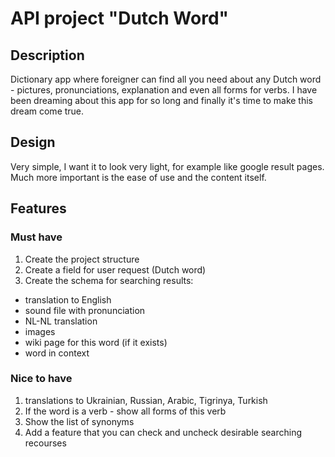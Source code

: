 # API project "Dutch Word"
## Description
Dictionary app where foreigner can find all you need about any Dutch word - pictures, pronunciations, explanation and even all forms for verbs. I have been dreaming about this app for so long and finally it's time to make this dream come true.
## Design
Very simple, I want it to look very light, for example like google result pages. Much more important is the ease of use and the content itself.
## Features
### Must have
1. Create the project structure
2. Create a field for user request (Dutch word)
3. Create the schema for searching results:
- translation to English
- sound file with pronunciation
- NL-NL translation
- images
- wiki page for this word (if it exists)
- word in context

### Nice to have
1. translations to Ukrainian, Russian, Arabic, Tigrinya, Turkish
2. If the word is a verb - show all forms of this verb
3. Show the list of synonyms
4. Add a feature that you can check and uncheck desirable searching recourses
